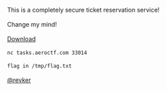 This is a completely secure ticket reservation service!<br><br>Change my mind!<br><br><a href="https://mega.nz/#!XBxBGB6Q!6o4jMsSw9aRRI21whK0yQACxazXK7NLLgqI_J11CTvk">Download</a><br><br>`nc tasks.aeroctf.com 33014`<br><br>`flag in /tmp/flag.txt`<br><br><a href="https://t.me/revker">@revker</a>